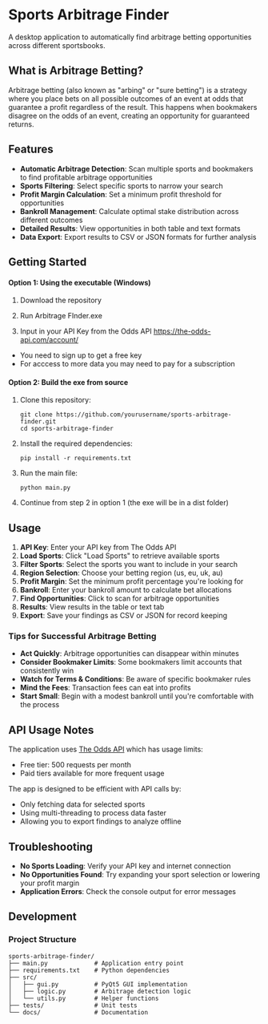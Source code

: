 # Sports Arbitrage Finder

A desktop application to automatically find arbitrage betting opportunities across different sportsbooks.


## What is Arbitrage Betting?

Arbitrage betting (also known as "arbing" or "sure betting") is a strategy where you place bets on all possible outcomes of an event at odds that guarantee a profit regardless of the result. This happens when bookmakers disagree on the odds of an event, creating an opportunity for guaranteed returns.

## Features

- **Automatic Arbitrage Detection**: Scan multiple sports and bookmakers to find profitable arbitrage opportunities
- **Sports Filtering**: Select specific sports to narrow your search
- **Profit Margin Calculation**: Set a minimum profit threshold for opportunities
- **Bankroll Management**: Calculate optimal stake distribution across different outcomes
- **Detailed Results**: View opportunities in both table and text formats
- **Data Export**: Export results to CSV or JSON formats for further analysis

## Getting Started

#### Option 1: Using the executable (Windows)

1. Download the repository

2. Run Arbitrage FInder.exe

3. Input in your API Key from the Odds API https://the-odds-api.com/account/
  - You need to sign up to get a free key
  - For acccess to more data you may need to pay for a subscription

#### Option 2: Build the exe from source

1. Clone this repository:
   ```
   git clone https://github.com/yourusername/sports-arbitrage-finder.git
   cd sports-arbitrage-finder
   ```

2. Install the required dependencies:
   ```
   pip install -r requirements.txt
   ```

3. Run the main file:
   ```
   python main.py
   ```

4. Continue from step 2 in option 1 (the exe will be in a dist folder)

## Usage

1. **API Key**: Enter your API key from The Odds API
2. **Load Sports**: Click "Load Sports" to retrieve available sports
3. **Filter Sports**: Select the sports you want to include in your search
4. **Region Selection**: Choose your betting region (us, eu, uk, au)
5. **Profit Margin**: Set the minimum profit percentage you're looking for
6. **Bankroll**: Enter your bankroll amount to calculate bet allocations
7. **Find Opportunities**: Click to scan for arbitrage opportunities
8. **Results**: View results in the table or text tab
9. **Export**: Save your findings as CSV or JSON for record keeping

### Tips for Successful Arbitrage Betting

- **Act Quickly**: Arbitrage opportunities can disappear within minutes
- **Consider Bookmaker Limits**: Some bookmakers limit accounts that consistently win
- **Watch for Terms & Conditions**: Be aware of specific bookmaker rules
- **Mind the Fees**: Transaction fees can eat into profits
- **Start Small**: Begin with a modest bankroll until you're comfortable with the process

## API Usage Notes

The application uses [The Odds API](https://the-odds-api.com/) which has usage limits:
- Free tier: 500 requests per month
- Paid tiers available for more frequent usage

The app is designed to be efficient with API calls by:
- Only fetching data for selected sports
- Using multi-threading to process data faster
- Allowing you to export findings to analyze offline

## Troubleshooting

- **No Sports Loading**: Verify your API key and internet connection
- **No Opportunities Found**: Try expanding your sport selection or lowering your profit margin
- **Application Errors**: Check the console output for error messages

## Development

### Project Structure

```
sports-arbitrage-finder/
├── main.py             # Application entry point
├── requirements.txt    # Python dependencies
├── src/
│   ├── gui.py          # PyQt5 GUI implementation
│   ├── logic.py        # Arbitrage detection logic
│   └── utils.py        # Helper functions
├── tests/              # Unit tests
└── docs/               # Documentation
```
